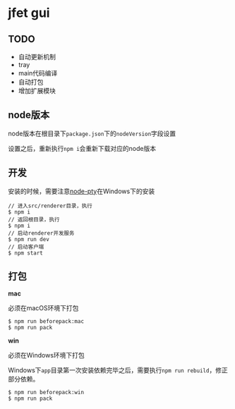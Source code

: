 # jfet gui

## TODO

- 自动更新机制
- tray
- main代码编译
- 自动打包
- 增加扩展模块

## node版本

node版本在根目录下`package.json`下的`nodeVersion`字段设置

设置之后，重新执行`npm i`会重新下载对应的node版本

## 开发

安装的时候，需要注意[node-pty](https://github.com/Microsoft/node-pty)在Windows下的安装

```shell
// 进入src/renderer目录，执行
$ npm i
// 返回根目录，执行
$ npm i
// 启动renderer开发服务
$ npm run dev
// 启动客户端
$ npm start
```

## 打包

**mac**

必须在macOS环境下打包

```shell
$ npm run beforepack:mac
$ npm run pack
```

**win**

必须在Windows环境下打包

Windows下`app`目录第一次安装依赖完毕之后，需要执行`npm run rebuild`，修正部分依赖。

```shell
$ npm run beforepack:win
$ npm run pack
```
